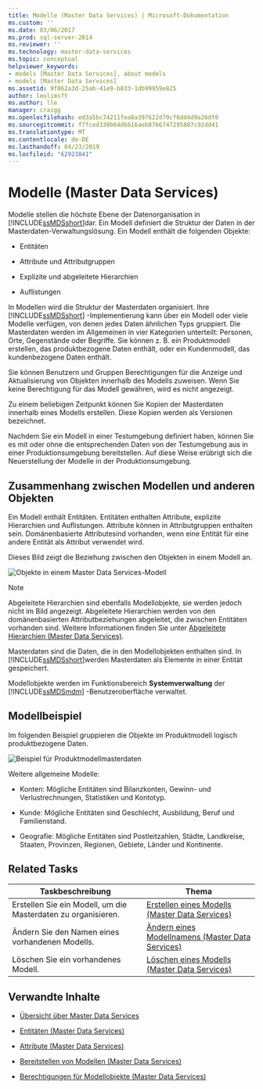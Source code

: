 ```yaml
---
title: Modelle (Master Data Services) | Microsoft-Dokumentation
ms.custom: ''
ms.date: 03/06/2017
ms.prod: sql-server-2014
ms.reviewer: ''
ms.technology: master-data-services
ms.topic: conceptual
helpviewer_keywords:
- models [Master Data Services], about models
- models [Master Data Services]
ms.assetid: 9f862a3d-25ab-41e9-b833-1db99959e825
author: leolimsft
ms.author: lle
manager: craigg
ms.openlocfilehash: ed3a5bc74211fea8a397622d79cf6dd4d9a26df0
ms.sourcegitcommit: f7fced330b64d6616aeb8766747295807c92dd41
ms.translationtype: MT
ms.contentlocale: de-DE
ms.lasthandoff: 04/23/2019
ms.locfileid: "62923841"
---
```

# <a name="models-master-data-services"></a>Modelle (Master Data Services)
  Modelle stellen die höchste Ebene der Datenorganisation in [!INCLUDE[ssMDSshort](../includes/ssmdsshort-md.md)]dar. Ein Modell definiert die Struktur der Daten in der Masterdaten-Verwaltungslösung. Ein Modell enthält die folgenden Objekte:  
  
-   Entitäten  
  
-   Attribute und Attributgruppen  
  
-   Explizite und abgeleitete Hierarchien  
  
-   Auflistungen  
  
 In Modellen wird die Struktur der Masterdaten organisiert. Ihre [!INCLUDE[ssMDSshort](../includes/ssmdsshort-md.md)] -Implementierung kann über ein Modell oder viele Modelle verfügen, von denen jedes Daten ähnlichen Typs gruppiert. Die Masterdaten werden im Allgemeinen in vier Kategorien unterteilt: Personen, Orte, Gegenstände oder Begriffe. Sie können z. B. ein Produktmodell erstellen, das produktbezogene Daten enthält, oder ein Kundenmodell, das kundenbezogene Daten enthält.  
  
 Sie können Benutzern und Gruppen Berechtigungen für die Anzeige und Aktualisierung von Objekten innerhalb des Modells zuweisen. Wenn Sie keine Berechtigung für das Modell gewähren, wird es nicht angezeigt.  
  
 Zu einem beliebigen Zeitpunkt können Sie Kopien der Masterdaten innerhalb eines Modells erstellen. Diese Kopien werden als Versionen bezeichnet.  
  
 Nachdem Sie ein Modell in einer Testumgebung definiert haben, können Sie es mit oder ohne die entsprechenden Daten von der Testumgebung aus in einer Produktionsumgebung bereitstellen. Auf diese Weise erübrigt sich die Neuerstellung der Modelle in der Produktionsumgebung.  
  
## <a name="how-models-relate-to-other-objects"></a>Zusammenhang zwischen Modellen und anderen Objekten  
 Ein Modell enthält Entitäten. Entitäten enthalten Attribute, explizite Hierarchien und Auflistungen. Attribute können in Attributgruppen enthalten sein. Domänenbasierte Attributesind vorhanden, wenn eine Entität für eine andere Entität als Attribut verwendet wird.  
  
 Dieses Bild zeigt die Beziehung zwischen den Objekten in einem Modell an.  
  
 ![Objekte in einem Master Data Services-Modell](../../2014/master-data-services/media/mds-conc-model-circles.gif "Objects in a Master Data Services Model")  
  
> [!NOTE]  
>  Abgeleitete Hierarchien sind ebenfalls Modellobjekte, sie werden jedoch nicht im Bild angezeigt. Abgeleitete Hierarchien werden von den domänenbasierten Attributbeziehungen abgeleitet, die zwischen Entitäten vorhanden sind. Weitere Informationen finden Sie unter [Abgeleitete Hierarchien &#40;Master Data Services&#41;](derived-hierarchies-master-data-services.md).  
  
 Masterdaten sind die Daten, die in den Modellobjekten enthalten sind. In [!INCLUDE[ssMDSshort](../includes/ssmdsshort-md.md)]werden Masterdaten als Elemente in einer Entität gespeichert.  
  
 Modellobjekte werden im Funktionsbereich **Systemverwaltung** der [!INCLUDE[ssMDSmdm](../includes/ssmdsmdm-md.md)] -Benutzeroberfläche verwaltet.  
  
## <a name="model-example"></a>Modellbeispiel  
 Im folgenden Beispiel gruppieren die Objekte im Produktmodell logisch produktbezogene Daten.  
  
 ![Beispiel für Produktmodellmasterdaten](../../2014/master-data-services/media/mds-conc-model.gif "Product Model Master Data Example")  
  
 Weitere allgemeine Modelle:  
  
-   Konten: Mögliche Entitäten sind Bilanzkonten, Gewinn- und Verlustrechnungen, Statistiken und Kontotyp.  
  
-   Kunde: Mögliche Entitäten sind Geschlecht, Ausbildung, Beruf und Familienstand.  
  
-   Geografie: Mögliche Entitäten sind Postleitzahlen, Städte, Landkreise, Staaten, Provinzen, Regionen, Gebiete, Länder und Kontinente.  
  
## <a name="related-tasks"></a>Related Tasks  
  
|Taskbeschreibung|Thema|  
|----------------------|-----------|  
|Erstellen Sie ein Modell, um die Masterdaten zu organisieren.|[Erstellen eines Modells &#40;Master Data Services&#41;](../../2014/master-data-services/create-a-model-master-data-services.md)|  
|Ändern Sie den Namen eines vorhandenen Modells.|[Ändern eines Modellnamens &#40;Master Data Services&#41;](../../2014/master-data-services/change-a-model-name-master-data-services.md)|  
|Löschen Sie ein vorhandenes Modell.|[Löschen eines Modells &#40;Master Data Services&#41;](../../2014/master-data-services/delete-a-model-master-data-services.md)|  
  
## <a name="related-content"></a>Verwandte Inhalte  
  
-   [Übersicht über Master Data Services](master-data-services-overview-mds.md)  
  
-   [Entitäten &#40;Master Data Services&#41;](../../2014/master-data-services/entities-master-data-services.md)  
  
-   [Attribute &#40;Master Data Services&#41;](../../2014/master-data-services/attributes-master-data-services.md)  
  
-   [Bereitstellen von Modellen &#40;Master Data Services&#41;](../../2014/master-data-services/deploying-models-master-data-services.md)  
  
-   [Berechtigungen für Modellobjekte &#40;Master Data Services&#41;](../../2014/master-data-services/model-object-permissions-master-data-services.md)  
  
  
